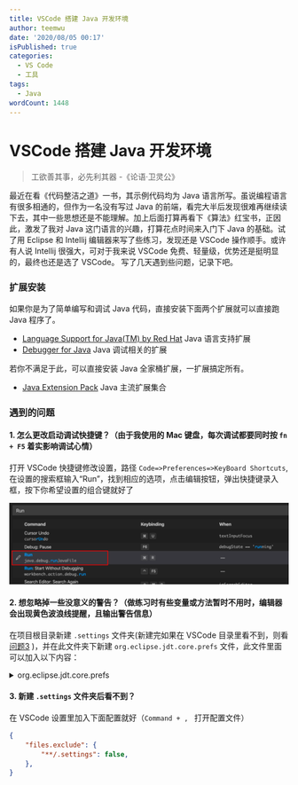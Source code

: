 ```yaml
---
title: VSCode 搭建 Java 开发环境
author: teemwu
date: '2020/08/05 00:17'
isPublished: true
categories:
  - VS Code
  - 工具
tags:
  - Java
wordCount: 1448
---
```


# VSCode 搭建 Java 开发环境

> 工欲善其事，必先利其器 -《论语·卫灵公》

最近在看《代码整洁之道》一书，其示例代码均为 Java 语言所写。虽说编程语言有很多相通的，但作为一名没有写过 Java 的前端，看完大半后发现很难再继续读下去，其中一些思想还是不能理解。加上后面打算再看下《算法》红宝书，正因此，激发了我对 Java 这门语言的兴趣，打算花点时间来入门下 Java 的基础。试了用 Eclipse 和 Intellij 编辑器来写了些练习，发现还是 VSCode 操作顺手。或许有人说 Intellij 很强大，可对于我来说 VSCode 免费、轻量级，优势还是挺明显的，最终也还是选了 VSCode。 写了几天遇到些问题，记录下吧。

### 扩展安装
如果你是为了简单编写和调试 Java 代码，直接安装下面两个扩展就可以直接跑 Java 程序了。
- [Language Support for Java(TM) by Red Hat](https://marketplace.visualstudio.com/items?itemName=redhat.java) Java 语言支持扩展
- [Debugger for Java](https://marketplace.visualstudio.com/items?itemName=vscjava.vscode-java-debug) Java 调试相关的扩展

若你不满足于此，可以直接安装 Java 全家桶扩展，一扩展搞定所有。
- [Java Extension Pack](https://marketplace.visualstudio.com/items?itemName=vscjava.vscode-java-pack) Java 主流扩展集合

### 遇到的问题
#### 1. 怎么更改启动调试快捷键？（由于我使用的 Mac 键盘，每次调试都要同时按 `fn + F5` 着实影响调试心情）
打开 VSCode 快捷键修改设置，路径 `Code=>Preferences=>KeyBoard Shortcuts`, 在设置的搜索框输入“Run”，找到相应的选项，点击编辑按钮，弹出快捷键录入框，按下你希望设置的组合键就好了

![](/public/imgs/2020/08/05/2020080500170.png)

#### 2. 想忽略掉一些没意义的警告？（做练习时有些变量或方法暂时不用时，编辑器会出现黄色波浪线提醒，且输出警告信息）
在项目根目录新建 `.settings` 文件夹(新建完如果在 VSCode 目录里看不到，则看[问题3](#Q3) )，并在此文件夹下新建 `org.eclipse.jdt.core.prefs` 文件，此文件里面可以加入以下内容：
<details>
      <summary>org.eclipse.jdt.core.prefs</summary>

```ini
eclipse.preferences.version=1
org.eclipse.jdt.core.compiler.annotation.inheritNullAnnotations=disabled
org.eclipse.jdt.core.compiler.annotation.missingNonNullByDefaultAnnotation=ignore
org.eclipse.jdt.core.compiler.annotation.nonnull=org.eclipse.jdt.annotation.NonNull
org.eclipse.jdt.core.compiler.annotation.nonnull.secondary=
org.eclipse.jdt.core.compiler.annotation.nonnullbydefault=org.eclipse.jdt.annotation.NonNullByDefault
org.eclipse.jdt.core.compiler.annotation.nonnullbydefault.secondary=
org.eclipse.jdt.core.compiler.annotation.nullable=org.eclipse.jdt.annotation.Nullable
org.eclipse.jdt.core.compiler.annotation.nullable.secondary=
org.eclipse.jdt.core.compiler.annotation.nullanalysis=disabled
org.eclipse.jdt.core.compiler.problem.APILeak=warning
org.eclipse.jdt.core.compiler.problem.annotatedTypeArgumentToUnannotated=info
org.eclipse.jdt.core.compiler.problem.annotationSuperInterface=warning
org.eclipse.jdt.core.compiler.problem.autoboxing=ignore
org.eclipse.jdt.core.compiler.problem.comparingIdentical=warning
org.eclipse.jdt.core.compiler.problem.deadCode=warning
org.eclipse.jdt.core.compiler.problem.deprecation=warning
org.eclipse.jdt.core.compiler.problem.deprecationInDeprecatedCode=disabled
org.eclipse.jdt.core.compiler.problem.deprecationWhenOverridingDeprecatedMethod=disabled
org.eclipse.jdt.core.compiler.problem.discouragedReference=warning
org.eclipse.jdt.core.compiler.problem.emptyStatement=ignore
org.eclipse.jdt.core.compiler.problem.explicitlyClosedAutoCloseable=ignore
org.eclipse.jdt.core.compiler.problem.fallthroughCase=ignore
org.eclipse.jdt.core.compiler.problem.fatalOptionalError=disabled
org.eclipse.jdt.core.compiler.problem.fieldHiding=ignore
org.eclipse.jdt.core.compiler.problem.finalParameterBound=warning
org.eclipse.jdt.core.compiler.problem.finallyBlockNotCompletingNormally=warning
org.eclipse.jdt.core.compiler.problem.forbiddenReference=error
org.eclipse.jdt.core.compiler.problem.hiddenCatchBlock=warning
org.eclipse.jdt.core.compiler.problem.includeNullInfoFromAsserts=disabled
org.eclipse.jdt.core.compiler.problem.incompatibleNonInheritedInterfaceMethod=warning
org.eclipse.jdt.core.compiler.problem.incompleteEnumSwitch=warning
org.eclipse.jdt.core.compiler.problem.indirectStaticAccess=ignore
org.eclipse.jdt.core.compiler.problem.localVariableHiding=ignore
org.eclipse.jdt.core.compiler.problem.methodWithConstructorName=warning
org.eclipse.jdt.core.compiler.problem.missingDefaultCase=ignore
org.eclipse.jdt.core.compiler.problem.missingDeprecatedAnnotation=ignore
org.eclipse.jdt.core.compiler.problem.missingEnumCaseDespiteDefault=disabled
org.eclipse.jdt.core.compiler.problem.missingHashCodeMethod=ignore
org.eclipse.jdt.core.compiler.problem.missingOverrideAnnotation=ignore
org.eclipse.jdt.core.compiler.problem.missingOverrideAnnotationForInterfaceMethodImplementation=enabled
org.eclipse.jdt.core.compiler.problem.missingSerialVersion=warning
org.eclipse.jdt.core.compiler.problem.missingSynchronizedOnInheritedMethod=ignore
org.eclipse.jdt.core.compiler.problem.noEffectAssignment=warning
org.eclipse.jdt.core.compiler.problem.noImplicitStringConversion=warning
org.eclipse.jdt.core.compiler.problem.nonExternalizedStringLiteral=ignore
org.eclipse.jdt.core.compiler.problem.nonnullParameterAnnotationDropped=warning
org.eclipse.jdt.core.compiler.problem.nonnullTypeVariableFromLegacyInvocation=warning
org.eclipse.jdt.core.compiler.problem.nullAnnotationInferenceConflict=error
org.eclipse.jdt.core.compiler.problem.nullReference=warning
org.eclipse.jdt.core.compiler.problem.nullSpecViolation=error
org.eclipse.jdt.core.compiler.problem.nullUncheckedConversion=warning
org.eclipse.jdt.core.compiler.problem.overridingPackageDefaultMethod=warning
org.eclipse.jdt.core.compiler.problem.parameterAssignment=ignore
org.eclipse.jdt.core.compiler.problem.pessimisticNullAnalysisForFreeTypeVariables=warning
org.eclipse.jdt.core.compiler.problem.possibleAccidentalBooleanAssignment=ignore
org.eclipse.jdt.core.compiler.problem.potentialNullReference=ignore
org.eclipse.jdt.core.compiler.problem.potentiallyUnclosedCloseable=ignore
org.eclipse.jdt.core.compiler.problem.rawTypeReference=warning
org.eclipse.jdt.core.compiler.problem.redundantNullAnnotation=warning
org.eclipse.jdt.core.compiler.problem.redundantNullCheck=ignore
org.eclipse.jdt.core.compiler.problem.redundantSpecificationOfTypeArguments=ignore
org.eclipse.jdt.core.compiler.problem.redundantSuperinterface=ignore
org.eclipse.jdt.core.compiler.problem.reportMethodCanBePotentiallyStatic=ignore
org.eclipse.jdt.core.compiler.problem.reportMethodCanBeStatic=ignore
org.eclipse.jdt.core.compiler.problem.specialParameterHidingField=disabled
org.eclipse.jdt.core.compiler.problem.staticAccessReceiver=warning
org.eclipse.jdt.core.compiler.problem.suppressOptionalErrors=disabled
org.eclipse.jdt.core.compiler.problem.suppressWarnings=enabled
org.eclipse.jdt.core.compiler.problem.suppressWarningsNotFullyAnalysed=info
org.eclipse.jdt.core.compiler.problem.syntacticNullAnalysisForFields=disabled
org.eclipse.jdt.core.compiler.problem.syntheticAccessEmulation=ignore
org.eclipse.jdt.core.compiler.problem.terminalDeprecation=warning
org.eclipse.jdt.core.compiler.problem.typeParameterHiding=warning
org.eclipse.jdt.core.compiler.problem.unavoidableGenericTypeProblems=enabled
org.eclipse.jdt.core.compiler.problem.uncheckedTypeOperation=warning
org.eclipse.jdt.core.compiler.problem.unclosedCloseable=warning
org.eclipse.jdt.core.compiler.problem.undocumentedEmptyBlock=ignore
org.eclipse.jdt.core.compiler.problem.unhandledWarningToken=warning
org.eclipse.jdt.core.compiler.problem.unlikelyCollectionMethodArgumentType=warning
org.eclipse.jdt.core.compiler.problem.unlikelyCollectionMethodArgumentTypeStrict=disabled
org.eclipse.jdt.core.compiler.problem.unlikelyEqualsArgumentType=info
org.eclipse.jdt.core.compiler.problem.unnecessaryElse=ignore
org.eclipse.jdt.core.compiler.problem.unnecessaryTypeCheck=ignore
org.eclipse.jdt.core.compiler.problem.unqualifiedFieldAccess=ignore
org.eclipse.jdt.core.compiler.problem.unstableAutoModuleName=warning
org.eclipse.jdt.core.compiler.problem.unusedDeclaredThrownException=ignore
org.eclipse.jdt.core.compiler.problem.unusedDeclaredThrownExceptionExemptExceptionAndThrowable=enabled
org.eclipse.jdt.core.compiler.problem.unusedDeclaredThrownExceptionIncludeDocCommentReference=enabled
org.eclipse.jdt.core.compiler.problem.unusedDeclaredThrownExceptionWhenOverriding=disabled
org.eclipse.jdt.core.compiler.problem.unusedExceptionParameter=ignore
org.eclipse.jdt.core.compiler.problem.unusedImport=ignore
org.eclipse.jdt.core.compiler.problem.unusedLabel=warning
org.eclipse.jdt.core.compiler.problem.unusedLocal=ignore
org.eclipse.jdt.core.compiler.problem.unusedObjectAllocation=ignore
org.eclipse.jdt.core.compiler.problem.unusedParameter=ignore
org.eclipse.jdt.core.compiler.problem.unusedParameterIncludeDocCommentReference=enabled
org.eclipse.jdt.core.compiler.problem.unusedParameterWhenImplementingAbstract=disabled
org.eclipse.jdt.core.compiler.problem.unusedParameterWhenOverridingConcrete=disabled
org.eclipse.jdt.core.compiler.problem.unusedPrivateMember=ignore
org.eclipse.jdt.core.compiler.problem.unusedTypeParameter=ignore
org.eclipse.jdt.core.compiler.problem.unusedWarningToken=warning
org.eclipse.jdt.core.compiler.problem.varargsArgumentNeedCast=warning

```

</details>

#### 3. 新建 `.settings` 文件夹后看不到？<a id="Q3"></a>
在 VSCode 设置里加入下面配置就好（`Command + , ` 打开配置文件）
```json
{
    "files.exclude": {
        "**/.settings": false,
    },
}
```
